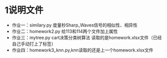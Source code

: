 # 1说明文件
* 作业一：similary.py  度量秒Sharp_Waves信号的相似性、相异性
* 作业二：homework2.py 给113和114两个文件加上属性
* 作业三：mytree.py cart决策分类树算法
  读取的是homework.xlsx文件（已经自己手动打上了标签）
* 作业四：homework3_knn.py,knn读取的还是上一个homework.xlsx文件

